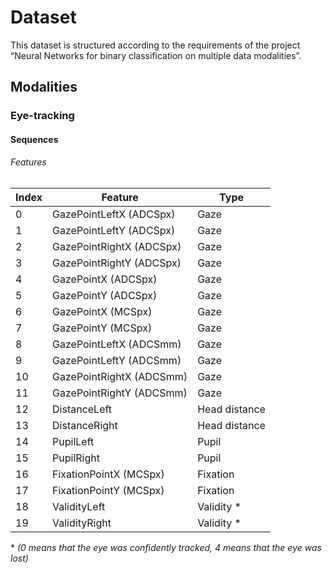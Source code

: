 # Dataset

This dataset is structured according to the requirements of the project “Neural Networks for binary classification on multiple data modalities”.

## Modalities

### Eye-tracking

#### Sequences

###### Features

| Index | Feature                  | Type          |
| ----- | ------------------------ | ------------- |
| 0     | GazePointLeftX (ADCSpx)  | Gaze          |
| 1     | GazePointLeftY (ADCSpx)  | Gaze          |
| 2     | GazePointRightX (ADCSpx) | Gaze          |
| 3     | GazePointRightY (ADCSpx) | Gaze          |
| 4     | GazePointX (ADCSpx)      | Gaze          |
| 5     | GazePointY (ADCSpx)      | Gaze          |
| 6     | GazePointX (MCSpx)       | Gaze          |
| 7     | GazePointY (MCSpx)       | Gaze          |
| 8     | GazePointLeftX (ADCSmm)  | Gaze          |
| 9     | GazePointLeftY (ADCSmm)  | Gaze          |
| 10    | GazePointRightX (ADCSmm) | Gaze          |
| 11    | GazePointRightY (ADCSmm) | Gaze          |
| 12    | DistanceLeft             | Head distance |
| 13    | DistanceRight            | Head distance |
| 14    | PupilLeft                | Pupil         |
| 15    | PupilRight               | Pupil         |
| 16    | FixationPointX (MCSpx)   | Fixation      |
| 17    | FixationPointY (MCSpx)   | Fixation      |
| 18    | ValidityLeft             | Validity \*   |
| 19    | ValidityRight            | Validity \*   |

\* *(0 means that the eye was confidently tracked, 4 means that the eye was lost)*
